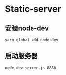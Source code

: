 # Static-server
## 安装node-dev
````
yarn global add node-dev
````
## 启动服务器
````
node-dev server.js 8888
````
